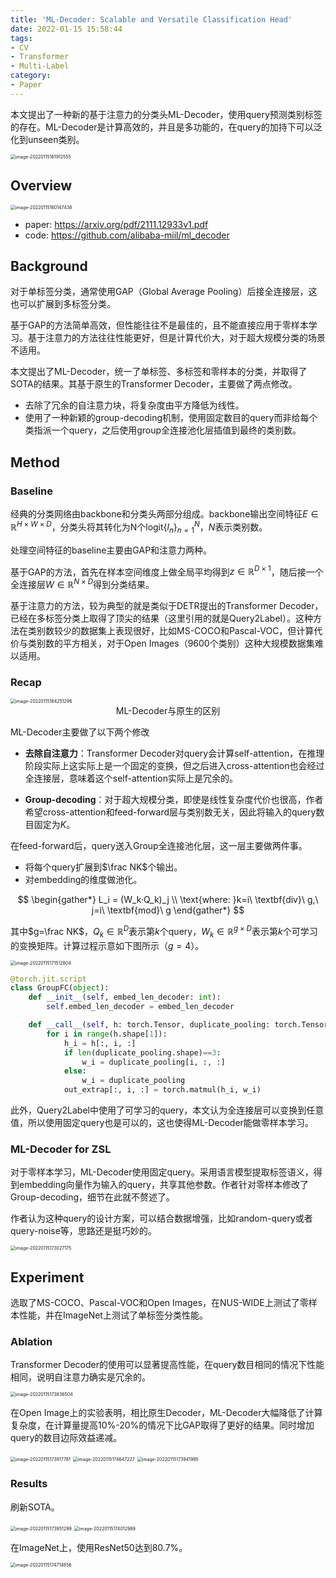 ```yaml
---
title: 'ML-Decoder: Scalable and Versatile Classification Head'
date: 2022-01-15 15:58:44
tags:
- CV
- Transformer
- Multi-Label
category:
- Paper
---
```


本文提出了一种新的基于注意力的分类头ML-Decoder，使用query预测类别标签的存在。ML-Decoder是计算高效的，并且是多功能的，在query的加持下可以泛化到unseen类别。

<img src="ML-Decoder-Scalable-and-Versatile-Classification-Head/image-20220115161912555.png" alt="image-20220115161912555" style="zoom:50%;" />

<!--more-->

## Overview

<img src="ML-Decoder-Scalable-and-Versatile-Classification-Head/image-20220115160147438.png" alt="image-20220115160147438" style="zoom:50%;" />

- paper: <https://arxiv.org/pdf/2111.12933v1.pdf>
- code: <https://github.com/alibaba-miil/ml_decoder>

## Background

对于单标签分类，通常使用GAP（Global Average Pooling）后接全连接层，这也可以扩展到多标签分类。

基于GAP的方法简单高效，但性能往往不是最佳的，且不能直接应用于零样本学习。基于注意力的方法往往性能更好，但是计算代价大，对于超大规模分类的场景不适用。

本文提出了ML-Decoder，统一了单标签、多标签和零样本的分类，并取得了SOTA的结果。其基于原生的Transformer Decoder，主要做了两点修改。

- 去除了冗余的自注意力块，将复杂度由平方降低为线性。
- 使用了一种新颖的group-decoding机制，使用固定数目的query而非给每个类指派一个query，之后使用group全连接池化层插值到最终的类别数。

## Method

### Baseline

经典的分类网络由backbone和分类头两部分组成。backbone输出空间特征$E\in\mathbb{R}^{H\times W\times D}$，分类头将其转化为N个logit$\{l_n\}_{n=1}^N$，$N$表示类别数。

处理空间特征的baseline主要由GAP和注意力两种。

基于GAP的方法，首先在样本空间维度上做全局平均得到$z\in\mathbb{R}^{D\times1}$，随后接一个全连接层$W\in\mathbb{R}^{N\times D}$得到分类结果。

基于注意力的方法，较为典型的就是类似于DETR提出的Transformer Decoder，已经在多标签分类上取得了顶尖的结果（这里引用的就是Query2Label）。这种方法在类别数较少的数据集上表现很好，比如MS-COCO和Pascal-VOC，但计算代价与类别数的平方相关，对于Open Images（9600个类别）这种大规模数据集难以适用。

### Recap

<img src="ML-Decoder-Scalable-and-Versatile-Classification-Head/image-20220115164251296.png" alt="image-20220115164251296" style="zoom:50%;" />

<center>ML-Decoder与原生的区别</center>

ML-Decoder主要做了以下两个修改

- **去除自注意力**：Transformer Decoder对query会计算self-attention，在推理阶段实际上这实际上是一个固定的变换，但之后进入cross-attention也会经过全连接层，意味着这个self-attention实际上是冗余的。

- **Group-decoding**：对于超大规模分类，即使是线性复杂度代价也很高，作者希望cross-attention和feed-forward层与类别数无关，因此将输入的query数目固定为$K$。

在feed-forward后，query送入Group全连接池化层，这一层主要做两件事。

- 将每个query扩展到$\frac NK$个输出。
- 对embedding的维度做池化。

$$
\begin{gather*}
L_i = (W_k·Q_k)_j \\
\text{where: }k=i\ \textbf{div}\ g,\ j=i\ \textbf{mod}\
g
\end{gather*}
$$

其中$g=\frac NK$，$Q_k\in\mathbb{R}^{D}$表示第$k$个query，$W_k\in\mathbb{R}^{g\times D}$表示第$k$个可学习的变换矩阵。计算过程示意如下图所示（$g=4$）。

<img src="ML-Decoder-Scalable-and-Versatile-Classification-Head/image-20220115171512804.png" alt="image-20220115171512804" style="zoom:50%;" />

```python
@torch.jit.script
class GroupFC(object):
    def __init__(self, embed_len_decoder: int):
        self.embed_len_decoder = embed_len_decoder

    def __call__(self, h: torch.Tensor, duplicate_pooling: torch.Tensor, out_extrap: torch.Tensor):
        for i in range(h.shape[1]):
            h_i = h[:, i, :]
            if len(duplicate_pooling.shape)==3:
                w_i = duplicate_pooling[i, :, :]
            else:
                w_i = duplicate_pooling
            out_extrap[:, i, :] = torch.matmul(h_i, w_i)
```

此外，Query2Label中使用了可学习的query，本文认为全连接层可以变换到任意值，所以使用固定query也是可以的，这也使得ML-Decoder能做零样本学习。

### ML-Decoder for ZSL

对于零样本学习，ML-Decoder使用固定query。采用语言模型提取标签语义，得到embedding向量作为输入的query，共享其他参数。作者针对零样本修改了Group-decoding，细节在此就不赘述了。

作者认为这种query的设计方案，可以结合数据增强，比如random-query或者query-noise等，思路还是挺巧妙的。

<img src="ML-Decoder-Scalable-and-Versatile-Classification-Head/image-20220115173027175.png" alt="image-20220115173027175" style="zoom:50%;" />

## Experiment

选取了MS-COCO、Pascal-VOC和Open Images，在NUS-WIDE上测试了零样本性能，并在ImageNet上测试了单标签分类性能。

### Ablation

Transformer Decoder的使用可以显著提高性能，在query数目相同的情况下性能相同，说明自注意力确实是冗余的。

<img src="ML-Decoder-Scalable-and-Versatile-Classification-Head/image-20220115173836504.png" alt="image-20220115173836504" style="zoom:50%;" />

在Open Image上的实验表明，相比原生Decoder，ML-Decoder大幅降低了计算复杂度，在计算量提高10%-20%的情况下比GAP取得了更好的结果。同时增加query的数目边际效益递减。

<img src="ML-Decoder-Scalable-and-Versatile-Classification-Head/image-20220115173917781.png" alt="image-20220115173917781" style="zoom:50%;" />

<img src="ML-Decoder-Scalable-and-Versatile-Classification-Head/image-20220115174647227.png" alt="image-20220115174647227" style="zoom:50%;" />

<img src="ML-Decoder-Scalable-and-Versatile-Classification-Head/image-20220115173941995.png" alt="image-20220115173941995" style="zoom:50%;" />

### Results

刷新SOTA。

<img src="ML-Decoder-Scalable-and-Versatile-Classification-Head/image-20220115173951299.png" alt="image-20220115173951299" style="zoom:50%;" />

<img src="ML-Decoder-Scalable-and-Versatile-Classification-Head/image-20220115174012989.png" alt="image-20220115174012989" style="zoom:50%;" />

在ImageNet上，使用ResNet50达到80.7%。

<img src="ML-Decoder-Scalable-and-Versatile-Classification-Head/image-20220115174714856.png" alt="image-20220115174714856" style="zoom:50%;" />

